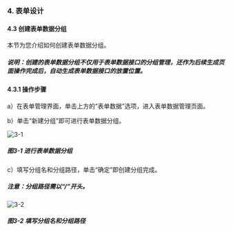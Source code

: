 ### 4. 表单设计

#### 4.3 创建表单数据分组

本节为您介绍如何创建表单数据分组。

##### 说明：创建的表单数据分组不仅用于表单数据接口的分组管理，还作为后续生成页面操作完成后，自动生成表单数据接口的放置位置。

#### 4.3.1 操作步骤

a）在表单管理界面，单击上方的“表单数据”选项，进入表单数据管理页面。

b）单击“新建分组”即可进行表单数据分组。

![3-1](https://www.feisuanyz.com/fspage/czzn/tablesj/tablesj_2_2.png)

##### 图3-1 进行表单数据分组

c）填写分组名和分组路径，单击“确定”即创建分组完成。

##### 注意：分组路径需以“/”开头。

![3-2](https://www.feisuanyz.com/fspage/czzn/tablesj/tablesj_2_3.png)

##### 图3-2 填写分组名和分组路径
